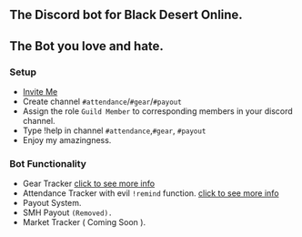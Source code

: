 ## The Discord bot for Black Desert Online.
## The Bot you love and hate.

### Setup

- [Invite Me](https://discordapp.com/oauth2/authorize?client_id=216126789406162945&scope=bot&permissions=268446784) 
- Create channel `#attendance`/`#gear`/`#payout`
- Assign the role `Guild Member` to corresponding members in your discord channel.
- Type !help in channel `#attendance`,`#gear`, `#payout`
- Enjoy my amazingness.

### Bot Functionality
- Gear Tracker [click to see more info](gear.html)
- Attendance Tracker with evil `!remind` function. [click to see more info](attendance.html)
- Payout System.
- SMH Payout `(Removed).`
- Market Tracker ( Coming Soon ).